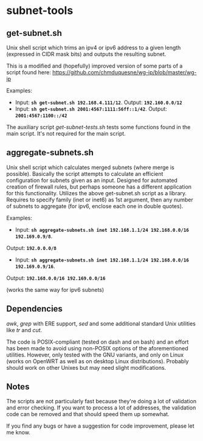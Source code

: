 # subnet-tools

## get-subnet.sh
Unix shell script which trims an ipv4 or ipv6 address to a given length (expressed in CIDR mask bits) and outputs the resulting subnet.

This is a modified and (hopefully) improved version of some parts of a script found here:
https://github.com/chmduquesne/wg-ip/blob/master/wg-ip

Examples:
- Input: **`sh get-subnet.sh 192.168.4.111/12`**. Output: **`192.160.0.0/12`**
- Input: **`sh get-subnet.sh 2001:4567:1111:56ff::1/42`**. Output: **`2001:4567:1100::/42`**

The auxiliary script _get-subnet-tests.sh_ tests some functions found in the main script. It's not required for the main script.

## aggregate-subnets.sh
Unix shell script which calculates merged subnets (where merge is possible). Basically the script attempts to calculate an efficient configuration for subnets given as an input. Designed for automated creation of firewall rules, but perhaps someone has a different application for this functionality. Utilizes the above get-subnet.sh script as a library. Requires to specify family (inet or inet6) as 1st argument, then any number of subnets to aggregate (for ipv6, enclose each one in double quotes).

Examples:
- Input: **`sh aggregate-subnets.sh inet 192.168.1.1/24 192.168.0.0/16 192.169.0.9/8`**.

Output:
**`192.0.0.0/8`**

- Input: **`sh aggregate-subnets.sh inet 192.168.1.1/24 192.168.0.0/16 192.169.0.9/16`**.

Output: **`192.168.0.0/16 192.169.0.0/16`**

(works the same way for ipv6 subnets)

## Dependencies
_awk_, _grep_ with ERE support, _sed_ and some additional standard Unix utilities like _tr_ and _cut_.

The code is POSIX-compliant (tested on dash and on bash) and an effort has been made to avoid using non-POSIX options of the aforementioned utilities.
However, only tested with the GNU variants, and only on Linux (works on OpenWRT as well as on desktop Linux distributions).
Probably should work on other Unixes but may need slight modifications.

## Notes
The scripts are not particularly fast because they're doing a lot of validation and error checking.
If you want to process a lot of addresses, the validation code can be removed and that should speed them up somewhat.

If you find any bugs or have a suggestion for code improvement, please let me know.

